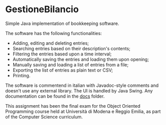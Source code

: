 # GestioneBilancio

Simple Java implementation of bookkeeping software.

The software has the following functionalities:

- Adding, editing and deleting entries;
- Searching entries based on their description's contents;
- Filtering the entries based upon a time interval;
- Automatically saving the entries and loading them upon opening;
- Manually saving and loading a list of entries from a file;
- Exporting the list of entries as plain text or CSV;
- Printing.

The software is commentend in italian with Javadoc-style comments and doesn't use any external library. The UI is handled by Java Swing.
Any documentation can be found in the [docs](/docs) folder.

This assignment has been the final exam for the Object Oriented Programming course held at Università di Modena e Reggio Emilia, as part of the 
Computer Science curriculum.
